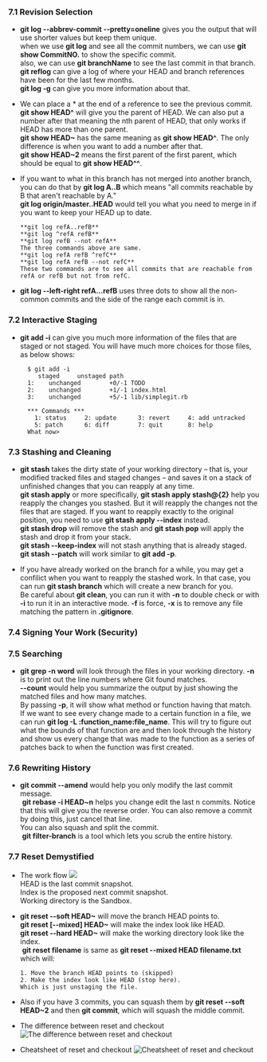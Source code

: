 ### 7.1 Revision Selection

* **git log --abbrev-commit --pretty=oneline** gives you the output that will use shorter values but keep them unique.   
  when we use **git log** and see all the commit numbers, we can use **git show CommitNO.** to show the specific commit.  
  also, we can use **git branchName** to see the last commit in that branch.  
  **git reflog** can give a log of where your HEAD and branch references have been for the last few months.  
  **git log -g** can give you more information about that.  



* We can place a * at the end of a reference to see the previous commit.  
  **git show HEAD^** will give you the parent of HEAD. We can also put a number after that meaning the nth parent of HEAD, that only works   if HEAD has more than one parent.  
  **git show HEAD~** has the same meaning as **git show HEAD^**. The only difference is when you want to add a number after that.  
  **git show HEAD~2** means the first parent of the first parent, which should be equal to **git show HEAD^^**.  
  
  
  
* If you want to what in this branch has not merged into another branch, you can do that by **git log A..B** which means "all commits       reachable by B that aren't reachable by A."  
  **git log origin/master..HEAD** would tell you what you need to merge in if you want to keep your HEAD up to date.    
  
      **git log refA..refB**  
      **git log ^refA refB**  
      **git log refB --not refA**  
      The three commands above are same.  
      **git log refA refB ^refC**  
      **git log refA refB --not refC**  
      These two commands are to see all commits that are reachable from refA or refB but not from refC.  
  
  

* **git log --left-right refA...refB** uses three dots to show all the non-common commits and the side of the range each commit is in.  



### 7.2 Interactive Staging

* **git add -i** can give you much more information of the files that are staged or not staged. You will have much more choices for       those files, as below shows: 

        $ git add -i
           staged     unstaged path
        1:    unchanged        +0/-1 TODO
        2:    unchanged        +1/-1 index.html
        3:    unchanged        +5/-1 lib/simplegit.rb

        *** Commands ***
          1: status     2: update      3: revert     4: add untracked
          5: patch      6: diff        7: quit       8: help
        What now>  
        
        

### 7.3 Stashing and Cleaning

* **git stash** takes the dirty state of your working directory – that is, your modified tracked files and staged changes – and saves it on a stack of unfinished changes that you can reapply at any time.  
  **git stash apply** or more specifically, **git stash apply stash@{2}** help you reapply the changes you stashed. But it will reapply the changes not the files that are staged. If you want to reapply exactly to the original position, you need to use **git stash apply --index** instead.  
  **git stash drop** will remove the stash and **git stash pop** will apply the stash and drop it from your stack.  
  **git stash --keep-index** will not stash anything that is already staged.  
  **git stash --patch** will work similar to **git add -p**.  
  
  
  
* If you have already worked on the branch for a while, you may get a confilict when you want to reapply the stashed work. In that case, you can run **git stash branch** which will create a new branch for you.  
  Be careful about **git clean**, you can run it with **-n** to double check or with **-i** to run it in an interactive mode. **-f** is force, **-x** is to remove any file matching the pattern in **.gitignore**.  
  
  
  
### 7.4 Signing Your Work (Security)



### 7.5 Searching



* **git grep -n word** will look through the files in your working directory. **-n** is to print out the line numbers where Git found matches.  
  **--count** would help you summarize the output by just showing the matched files and how many matches.  
  By passing **-p**, it will show what method or function having that match.  
  If we want to see every change made to a certain function in a file, we can run **git log -L :function_name:file_name**. This will try to figure out what the bounds of that function are and then look through the history and show us every change that was made to the function as a series of patches back to when the function was first created.  
  
  
  
### 7.6 Rewriting History

* **git commit --amend** would help you only modify the last commit message.  
  **git rebase -i HEAD~n** helps you change edit the last n commits. Notice that this will give you the reverse order. You can also remove a commit by doing this, just cancel that line.  
  You can also squash and split the commit.  
  **git filter-branch** is a tool which lets you scrub the entire history.  
  
  
  
### 7.7 Reset Demystified

* The work flow
  ![](https://github.com/adrrrrrrrian/ReadingNotes/blob/master/Git-Book/7.7%20The%20Workflow.PNG)  
  HEAD is the last commit snapshot.  
  Index is the proposed next commit snapshot.  
  Working directory is the Sandbox.  
  
  
  
* **git reset --soft HEAD~** will move the branch HEAD points to.  
  **git reset [--mixed] HEAD~** will make the index look like HEAD.  
  **git reset --hard HEAD~** will make the working directory look like the index.  
  **git reset filename** is same as **git reset --mixed HEAD filename.txt** which will: 
      
      1. Move the branch HEAD points to (skipped)
      2. Make the index look like HEAD (stop here).
      Which is just unstaging the file. 
      
      

* Also if you have 3 commits, you can squash them by **git reset --soft HEAD~2** and then **git commit**, which will squash the middle commit.  
  


* The difference between reset and checkout
  ![The difference between reset and checkout](https://github.com/adrrrrrrrian/ReadingNotes/blob/master/Git-Book/7.7%20The%20Difference%20between%20reset%20and%20checkout.PNG)  


* Cheatsheet of reset and checkout
  ![Cheatsheet of reset and checkout](https://github.com/adrrrrrrrian/ReadingNotes/blob/master/Git-Book/7.7%20Cheatsheet%20of%20reset%20and%20checkout.PNG)
